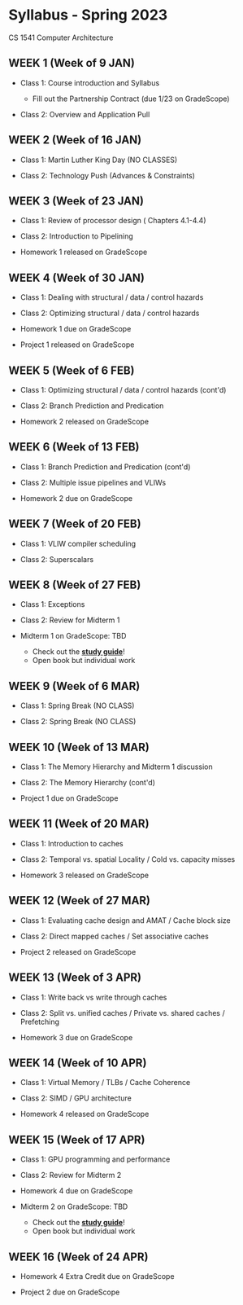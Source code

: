 # Syllabus - Spring 2023
CS 1541 Computer Architecture

## WEEK 1 (Week of 9 JAN)

* Class 1: Course introduction and Syllabus
  * Fill out the Partnership Contract (due 1/23 on GradeScope)
  
* Class 2: Overview and Application Pull


## WEEK 2 (Week of 16 JAN)

* Class 1: Martin Luther King Day (NO CLASSES)

* Class 2: Technology Push (Advances & Constraints)

## WEEK 3 (Week of 23 JAN)
  
* Class 1: Review of processor design ( Chapters 4.1-4.4)
  
* Class 2: Introduction to Pipelining

* Homework 1 released on GradeScope

## WEEK 4 (Week of 30 JAN)

* Class 1: Dealing with structural / data / control hazards

* Class 2: Optimizing structural / data / control hazards

* Homework 1 due on GradeScope

* Project 1 released on GradeScope

## WEEK 5 (Week of 6 FEB)

* Class 1: Optimizing structural / data / control hazards (cont'd)

* Class 2: Branch Prediction and Predication

* Homework 2 released on GradeScope

## WEEK 6 (Week of 13 FEB)

* Class 1: Branch Prediction and Predication (cont'd)

* Class 2: Multiple issue pipelines and VLIWs

* Homework 2 due on GradeScope

## WEEK 7 (Week of 20 FEB)

* Class 1: VLIW compiler scheduling

* Class 2: Superscalars

## WEEK 8 (Week of 27 FEB)

* Class 1: Exceptions

* Class 2: Review for Midterm 1

* Midterm 1 on GradeScope: TBD
  * Check out the **[study guide](/study_guides/midterm_1_study_guide.md)**!
  * Open book but individual work
  
## WEEK 9 (Week of 6 MAR)

* Class 1: Spring Break (NO CLASS)

* Class 2: Spring Break (NO CLASS)

## WEEK 10 (Week of 13 MAR)

* Class 1: The Memory Hierarchy and Midterm 1 discussion

* Class 2: The Memory Hierarchy (cont'd)

* Project 1 due on GradeScope

## WEEK 11 (Week of 20 MAR)

* Class 1: Introduction to caches

* Class 2: Temporal vs. spatial Locality / Cold vs. capacity misses

* Homework 3 released on GradeScope

## WEEK 12 (Week of 27 MAR)

* Class 1: Evaluating cache design and AMAT / Cache block size

* Class 2: Direct mapped caches / Set associative caches

* Project 2 released on GradeScope

## WEEK 13 (Week of 3 APR)

* Class 1: Write back vs write through caches

* Class 2: Split vs. unified caches / Private vs. shared caches / Prefetching

* Homework 3 due on GradeScope

## WEEK 14 (Week of 10 APR)

* Class 1: Virtual Memory / TLBs / Cache Coherence

* Class 2: SIMD / GPU architecture

* Homework 4 released on GradeScope

## WEEK 15 (Week of 17 APR)

* Class 1: GPU programming and performance

* Class 2: Review for Midterm 2

* Homework 4 due on GradeScope

* Midterm 2 on GradeScope: TBD
  * Check out the **[study guide](/study_guides/midterm_2_study_guide.md)**!
  * Open book but individual work
  
## WEEK 16 (Week of 24 APR)

* Homework 4 Extra Credit due on GradeScope

* Project 2 due on GradeScope
